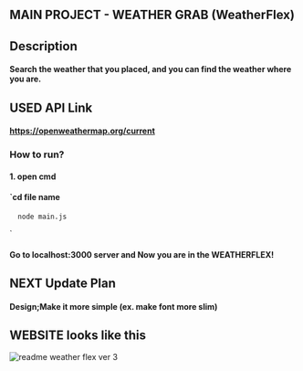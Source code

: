 ## MAIN PROJECT - WEATHER GRAB (WeatherFlex)

## Description
#### Search the weather that you placed, and you can find the weather where you are.


## USED API Link
#### https://openweathermap.org/current

### How to run?

#### 1. open cmd
#### `cd file name 
      node main.js
`
#### Go to localhost:3000 server and Now you are in the WEATHERFLEX!


## NEXT Update Plan
#### Design;Make it more simple (ex. make font more slim)


## WEBSITE looks like this
![readme weather flex ver 3](https://user-images.githubusercontent.com/57825621/103137298-1952c800-470b-11eb-978d-89be484d1d59.PNG)
